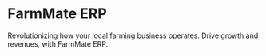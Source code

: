 # FarmMate ERP

Revolutionizing how your local farming business operates. Drive growth and revenues, with FarmMate ERP.
